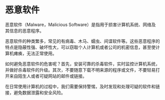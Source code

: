 # 恶意软件
恶意软件（Malware，Malicious Software）是指用于损害计算机系统、网络及其信息的恶意程序。

恶意软件的种类繁多，常见的有病毒、木马、蠕虫、间谍软件等。这些恶意程序的特点是隐蔽性强、破坏性大，可以窃取个人计算机或者公司的机密信息，甚至使计算机瘫痪，无法正常使用。

如何避免恶意软件的危害呢？首先，安装可靠的杀毒软件，实时监控计算机系统，并做好杀毒软件的升级。其次，不要随意下载不明来源的程序或文件，不要轻易打开来自陌生人或者可疑网站的邮件或链接。

在日常使用计算机的过程中，我们需要保持警惕，及时发现和处理可疑的软件和链接，避免数据泄露和安全风险。